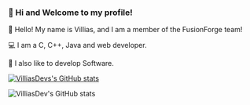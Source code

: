 ### 🚀 Hi and Welcome to my profile!


👋 Hello! My name is Villias, and I am a member of the FusionForge team!

💻 I am a C, C++, Java and web developer.

🔨 I also like to develop Software.



[![VilliasDevs's GitHub stats](https://github-readme-stats.vercel.app/api?username=VilliasDev)](https://github.com/anuraghazra/github-readme-stats)

![VilliasDev's GitHub stats](https://github-readme-stats.vercel.app/api?username=villiasdev&show_icons=true&theme=radical)
